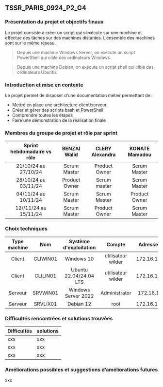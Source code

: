 ## TSSR_PARIS_0924_P2_G4

### Présentation du projet et objectifs finaux

Le projet consiste à créer un script qui s’exécute sur une machine et effectue des tâches sur des machines distantes. L’ensemble des machines sont sur le même réseau.
> Depuis une machine Windows Server, on exécute un script PowerShell qui cible des ordinateurs Windows.

> Depuis une machine Debian, on exécute un script shell qui cible des ordinateurs Ubuntu.

### Introduction et mise en contexte

Le projet permet de disposer d'une documentation métier permettant de : 
- Mettre en place une architecture client/serveur
- Créer et gérer des scripts bash et PowerShell
- Comprendre toutes les étapes
- Faire une démonstration de la réalisation finale

### Membres du groupe de projet et rôle par sprint

| Sprint hebdomadaire vs rôle | BENZAI Walid | CLERY Alexandra | KONATE Mamadou | 
| :---: | :---: | :---: | :---: | 
21/10/24 au 27/10/24 | Scrum Master | Product Owner | Scrum Master 
28/10/24 au 03/11/24 | Product Owner | Scrum master | Scrum Master  
04/11/24 au 10/11/24 | Scrum Master | Scrum Master | Product Owner 
12//11/24 au 15/11/24 |  Scrum Master | Product Owner | Scrum Master 

### Choix techniques

| Type machine | Nom | Système d'exploitation | Compte | Adresse IP fixe |
| :---: | :---: | :---: | :---: | :---: |
Client | CLIWIN01 | Windows 10 | utilisateur wilder | 172.16.10.20/24
Client | CLILIN01 | Ubuntu 22.04/24.04 LTS | utilisateur wilder | 172.16.10.30/24
Serveur | SRVWIN01 | Windows Server 2022 | Administrator | 172.16.10.5/24
Serveur | SRVLIX01 | Debian 12 | root | 172.16.10.10/24

### Difficultés rencontrées et solutions trouvées

| Difficultés | solutions |
| :--- | :--- |
xxx | xxx  
xxx | xxx 
xxx | xxx

### Améliorations possibles et suggestions d’améliorations futures

xxx 
